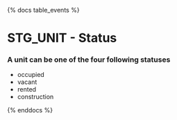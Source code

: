 {% docs table_events %}

# STG_UNIT - Status

### A unit can be one of the four following statuses

- occupied
- vacant
- rented
- construction

{% enddocs %}